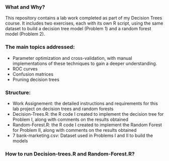 ### What and Why?
This repository contains a lab work completed as part of my Decision Trees course. It includes two exercises, each with its own R script, using the same dataset to build a decision tree model (Problem 1) and a random forest model (Problem 2).

### The main topics addressed:
- Parameter optimization and cross-validation, with manual implementations of these techniques to gain a deeper understanding.
- ROC curves
- Confusion matrices
- Pruning decision trees

### Structure:
- Work Assignement:     the detailed instructions and requirements for this lab project on decision trees and random forests
- Decision-Trees.R:     the R code I created to implement the decision tree for Problem I, along with comments on the results obtained
- Random-Forest.R:      the R code I created to implement the Random Forest for Problem II, along with comments on the results obtained
- 7 bank-marketing.csv: Dataset used in Problems I and II to build the models
  
### How to run Decision-trees.R and Random-Forest.R?

